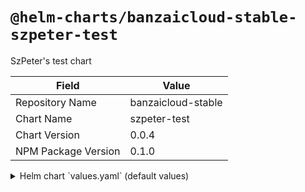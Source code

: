 # `@helm-charts/banzaicloud-stable-szpeter-test`

SzPeter's test chart

| Field               | Value              |
| ------------------- | ------------------ |
| Repository Name     | banzaicloud-stable |
| Chart Name          | szpeter-test       |
| Chart Version       | 0.0.4              |
| NPM Package Version | 0.1.0              |

<details>

<summary>Helm chart `values.yaml` (default values)</summary>

```yaml
# S3 Bucket name exp: my-logging-01
bucketName: ''

# S3 bucket region
region: 'us-west-1'

secret:
  # Kubernetes secret  name of amazon credentials.
  # Use existing secret, If empty it will be created.
  secretName: ''

  # Amazon Access Key Name
  awsAccessKey: AWS_ACCESS_KEY_ID
  # Amazon Access Key
  awsAccessValue: ''

  # Amazon Secret Key Name
  awsSecretKey: AWS_SECRET_ACCESS_KEY
  # Amazon Secret Key
  awsSecretValue: ''
```

</details>
